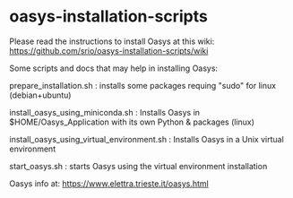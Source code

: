 # oasys-installation-scripts

Please read the instructions to install Oasys at this wiki: 
https://github.com/srio/oasys-installation-scripts/wiki

Some scripts and docs that may help in installing Oasys:

prepare_installation.sh : installs some packages requing "sudo" for linux (debian+ubuntu) 

install_oasys_using_miniconda.sh : Installs Oasys in $HOME/Oasys_Application with its own Python & packages (linux)

install_oasys_using_virtual_environment.sh : Installs Oasys in a Unix virtual environment

start_oasys.sh      : starts Oasys using the virtual environment installation

Oasys info at: https://www.elettra.trieste.it/oasys.html
